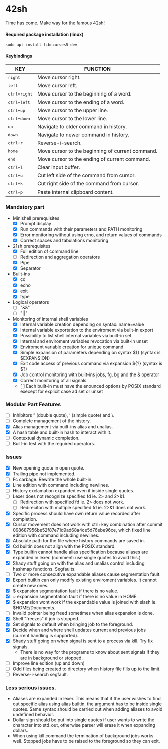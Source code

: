# 42sh
Time has come. Make way for the famous 42sh!

#### Required package installation (linux)
```
sudo apt install libncurses5-dev
```

#### Keybindings
| KEY  | FUNCTION |
| ------------- | ------------- |
| <kbd>right</kbd> | Move cursor right. |
| <kbd>left</kbd> | Move cursor left. |
| <kbd>ctrl+right</kbd> | Move cursor to the beginning of a word. |
| <kbd>ctrl+left</kbd> | Move cursor to the ending of a word. |
| <kbd>ctrl+up</kbd> | Move cursor to the upper line. |
| <kbd>ctrl+down</kbd> | Move cursor to the lower line. |
| <kbd>up</kbd> | Navigate to older command in history. |
| <kbd>down</kbd> | Navigate to newer command in history. |
| <kbd>ctrl+r</kbd> | Reverse-i-search. |
| <kbd>home</kbd> | Move cursor to the beginning of current command. |
| <kbd>end</kbd> | Move cursor to the ending of current command. |
| <kbd>ctrl+l</kbd> | Clear input buffer. |
| <kbd>ctrl+u</kbd> | Cut left side of the command from cursor. |
| <kbd>ctrl+k</kbd> | Cut right side of the command from cursor. |
| <kbd>ctrl+p</kbd> | Paste internal clipboard content. |

### Mandatory part
- Minishell prerequisites
	- [x] Prompt display
	- [x] Run commands with their parameters and PATH monitoring
	- [x] Error monitoring without using erno, and return values of commands
	- [x] Correct spaces and tabulations monitoring
- 21sh prerequisites
	- [x] Full edition of command line
	- [ ] Redirection and aggregation operators
	- [x] Pipe
	- [x] Separator
- Built-ins
	- [x] cd
	- [x] echo
	- [x] exit
	- [x] type
- Logical operators
	- [ ] "&&"
	- [ ] "||"
- Monitoring of internal shell variables
	- [x] Internal variable creation depending on syntax: name=value
	- [x] Internal variable exportation to the enviroment via built-in export
	- [x] Possibility to list shell internal variables via built-in set
	- [x] Internal and enviroment variables revocation via built-in unset
	- [x] Enviroment variable creation for unique command
	- [x] Simple expansion of parameters depending on syntax ${} (syntax is $EXPANSION)
	- [x] Exit code access of previous command via expansion ${?} (syntax is $?)
	- [x] Job control monitoring with built-ins jobs, fg, bg and the & operator
	- [x] Correct monitoring of all signals
	- [ ] Each built-in must have the enounced options by POSIX standard execept for explicit case ad set or unset

### Modular Part Features
- [ ] Inhibitors ” (double quote), ’ (simple quote) and \\.
- [ ] Complete management of the history.
- [x] Alias management via built-ins alias and unalias.
- [x] A hash table and built-in hash to interact with it.
- [ ] Contextual dynamic completion.
- [ ] Built-in test with the required operators.

### Issues
- [x] New opening quote in open quote.
- [x] Trailing pipe not implemented.
- [ ] Fc carbage. Rewrite the whole built-in.
- [x] Line edition with command including newlines.
- [ ] History exclamation expanded even if inside single quotes.
- [ ] Lexer does not recognize specified fd ie. 2> and 2>&1.
	- [ ] Redirection with specified fd ie. 2> does not work.
	- [ ] Redireciton with multiple specified fd ie. 2>&1 does not work.
- [x] Specific process should have own return value recorded after completion.
- [x] Cursor movement does not work with ctrl+key combination after commit 098687956be52f87e71d9ad68a4ce5d76ebe96ce, which fixed line edition with command including newlines.
- [x] Absolute path for the file where history commands are saved in.
- [x] Cd builtin does not align with the POSIX standard.
- [x] Type builtin cannot handle alias specification because aliases are expanded in lexer. (comment: use single quotes to avoid this.)
- [x] Shady stuff going on with the alias and unalias control including hashmap functions. Segfaults.
- [ ] Two or more consecutive expandable aliases cause segmentation fault.
- [x] Export builtin can only modify existing enviroment variables. It cannot create new ones.
- [x] $ expansion segmentation fault if there is no value.
- [x] ~ expansion segmentation fault if there is no value in HOME.
- [x] $ expansion wont work if the expandable value is joined with slash ie. $HOME/Documents.
- [ ] Invalid pointer being freed sometimes when alias expansion is done.
- [x] Shell "freezes" if job is stopped.
- [x] Set signals to default when bringing job to the foreground.
- [x] Decide when and where shell updates current and previous jobs (current handling is supported).
- [x] Shady stuff going on when signal is sent to a process via kill. Try fix signals.
	- There is no way for the programs to know about sent signals if they are in background or stopped.
- [ ] Improve line edition (up and down)
- [ ] Odd files being created to directory when history file fills up to the limit.
- [ ] Reverse-i-search segfault.

### Less serious issues.
- Aliases are expanded in lexer. This means that if the user wishes to find out specific alias using alias builtin, the argument has to be inside single quotes. Same syntax should be carried out when adding aliases to avoid undefined behavior.
- Dollar sign should be put into single quotes if user wants to write the character into std_out, otherwise parser will erase it when expanding dollars.
- When using kill command the termination of background jobs works well. Stopped jobs have to be raised to the foreground so they can exit.